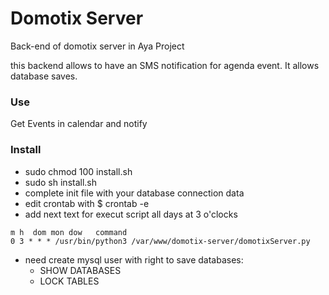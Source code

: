 # Domotix Server
Back-end of domotix server in Aya Project

this backend allows to have an SMS notification for agenda event. It allows database saves.

### Use

Get Events in calendar and notify

### Install
 - sudo chmod 100 install.sh
 - sudo sh install.sh
 - complete init file with your database connection data
 - edit crontab with  $ crontab -e
 - add next text for execut script all days at 3 o'clocks

```
m h  dom mon dow   command
0 3 * * * /usr/bin/python3 /var/www/domotix-server/domotixServer.py
```

* need create mysql user with right to save databases:
  * SHOW DATABASES
  * LOCK TABLES 
